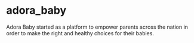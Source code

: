 # adora_baby
Adora Baby started as a platform to empower parents across the nation in order to make the right and healthy choices for their babies.
